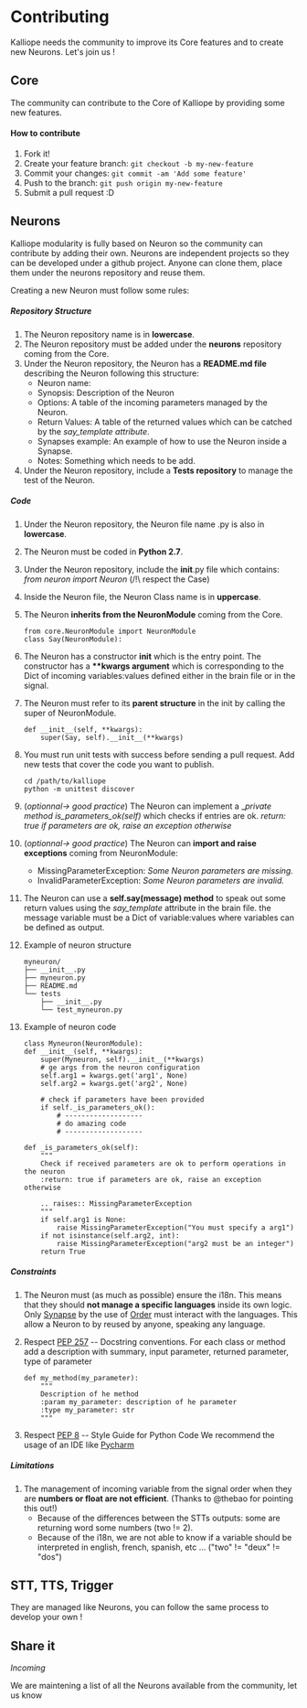 # Contributing

Kalliope needs the community to improve its Core features and to create new Neurons. Let's join us !

## Core

The community can contribute to the Core of Kalliope by providing some new features.

#### How to contribute

1. Fork it!
2. Create your feature branch: `git checkout -b my-new-feature`
3. Commit your changes: `git commit -am 'Add some feature'`
4. Push to the branch: `git push origin my-new-feature`
5. Submit a pull request :D


## Neurons

Kalliope modularity is fully based on Neuron so the community can contribute by adding their own.
Neurons are independent projects so they can be developed under a github project. Anyone can clone them, place them under the neurons repository and reuse them.

Creating a new Neuron must follow some rules:

##### Repository Structure
1. The Neuron repository name is in __lowercase__.
1. The Neuron repository must be added under the __neurons__ repository coming from the Core. 
1. Under the Neuron repository, the Neuron has a __README.md file__ describing the Neuron following this structure:
    - Neuron name:
    - Synopsis:         Description of the Neuron
    - Options:          A table of the incoming parameters managed by the Neuron.
    - Return Values:    A table of the returned values which can be catched by the *say_template attribute*.
    - Synapses example: An example of how to use the Neuron inside a Synapse.
    - Notes:            Something which needs to be add.
1. Under the Neuron repository, include a __Tests repository__ to manage the test of the Neuron.

    
##### Code
1. Under the Neuron repository, the Neuron file name .py is also in __lowercase__.
1. The Neuron must be coded in __Python 2.7__.
1. Under the Neuron repository, include the __init__.py file which contains: *from neuron import Neuron* (/!\ respect the Case)
1. Inside the Neuron file, the Neuron Class name is in __uppercase__.
1. The Neuron __inherits from the NeuronModule__ coming from the Core. 

    ```
    from core.NeuronModule import NeuronModule
    class Say(NeuronModule):
    ```


1. The Neuron has a constructor __init__ which is the entry point.
The constructor has a __**kwargs argument__ which is corresponding to the Dict of incoming variables:values defined either in the brain file or in the signal.
1. The Neuron must refer to its __parent structure__ in the init by calling the super of NeuronModule.
  
    ```
    def __init__(self, **kwargs):
        super(Say, self).__init__(**kwargs)
    ```

1. You must run unit tests with success before sending a pull request. Add new tests that cover the code you want to publish.
    ```
    cd /path/to/kalliope
    python -m unittest discover
    ```

1. (*optionnal-> good practice*) The Neuron can implement a __private method _is_parameters_ok(self)__ which checks if entries are ok. *return: true if parameters are ok, raise an exception otherwise*
1. (*optionnal-> good practice*) The Neuron can __import and raise exceptions__ coming from NeuronModule:
    - MissingParameterException: *Some Neuron parameters are missing.*
    - InvalidParameterException: *Some Neuron parameters are invalid.*

1. The Neuron can use a __self.say(message) method__ to speak out some return values using the *say_template* attribute in the brain file.
the message variable must be a Dict of variable:values where variables can be defined as output.

1. Example of neuron structure
    ```
    myneuron/
    ├── __init__.py
    ├── myneuron.py
    ├── README.md
    └── tests
        ├── __init__.py
        └── test_myneuron.py
    ```

1. Example of neuron code
    ```
    class Myneuron(NeuronModule):
    def __init__(self, **kwargs):
        super(Myneuron, self).__init__(**kwargs)
        # ge args from the neuron configuration
        self.arg1 = kwargs.get('arg1', None)
        self.arg2 = kwargs.get('arg2', None)

        # check if parameters have been provided
        if self._is_parameters_ok():
            # -------------------
            # do amazing code
            # -------------------            

    def _is_parameters_ok(self):
        """
        Check if received parameters are ok to perform operations in the neuron
        :return: true if parameters are ok, raise an exception otherwise

        .. raises:: MissingParameterException
        """
        if self.arg1 is None:
            raise MissingParameterException("You must specify a arg1")
        if not isinstance(self.arg2, int):
            raise MissingParameterException("arg2 must be an integer")
        return True
    ```

##### Constraints

1. The Neuron must (as much as possible) ensure the i18n. This means that they should __not manage a specific languages__ inside its own logic.
Only [Synapse](brain.md) by the use of [Order](signals.md) must interact with the languages. This allow a Neuron to by reused by anyone, speaking any language.

1. Respect [PEP 257](https://www.python.org/dev/peps/pep-0257/) -- Docstring conventions. For each class or method add a description with summary, input parameter, returned parameter,  type of parameter
    ```
    def my_method(my_parameter):
        """
        Description of he method
        :param my_parameter: description of he parameter
        :type my_parameter: str
        """
    ```
    
1. Respect [PEP 8](https://www.python.org/dev/peps/pep-0008/) -- Style Guide for Python Code
We recommend the usage of an IDE like [Pycharm](https://www.jetbrains.com/pycharm/)

##### Limitations

1. The management of incoming variable from the signal order when they are __numbers or float are not efficient__. (Thanks to @thebao for pointing this out!)
    - Because of the differences between the STTs outputs: some are returning word some numbers (two != 2). 
    - Because of the i18n, we are not able to know if a variable should be  interpreted in english, french, spanish, etc ... ("two" != "deux" != "dos")


## STT, TTS, Trigger

They are managed like Neurons, you can follow the same process to develop your own !

## Share it

*Incoming*

We are maintening a list of all the Neurons available from the community, let us know
